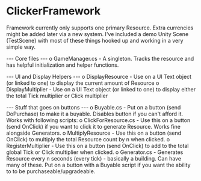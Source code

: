# ClickerFramework

Framework currently only supports one primary Resource. Extra currencies might be added later via a new system.
I've included a demo Unity Scene (TestScene) with most of these things hooked up and working in a very simple way.

--- Core files ---
o GameManager.cs - A singleton. Tracks the resource and has helpful initialization and helper functions.

--- UI and Display Helpers ---
o DisplayResource - Use on a UI Text object (or linked to one) to display the current amount of Resource
o DisplayMultiplier - Use on a UI Text object (or linked to one) to display either the total Tick multiplier or Click multiplier

--- Stuff that goes on buttons ---
o Buyable.cs - Put on a button (send DoPurchase) to make it a buyable. Disables button if you can't afford it. Works with following scripts:
o ClickForResource.cs - Use this on a button (send OnClick) if you want to click it to generate Resource. Works fine alongside Generators.
o MultiplyResource - Use this on a button (send OnClick) to multiply the total Resource count by n when clicked.
o RegisterMultiplier - Use this on a button (send OnClick) to add to the total global Tick or Click multiplier when clicked.
o Generator.cs - Generates Resource every n seconds (every tick) - basically a building. Can have many of these.  Put on a button with a Buyable script if you want the ability to to be purchaseable/upgradeable.


